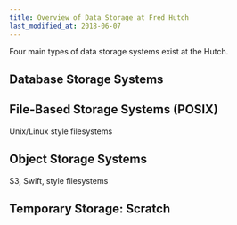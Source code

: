 ```yaml
---
title: Overview of Data Storage at Fred Hutch
last_modified_at: 2018-06-07
---
```



Four main types of data storage systems exist at the Hutch.


## Database Storage Systems


## File-Based Storage Systems (POSIX)
Unix/Linux style filesystems

## Object Storage Systems
S3, Swift, style filesystems

## Temporary Storage: Scratch
